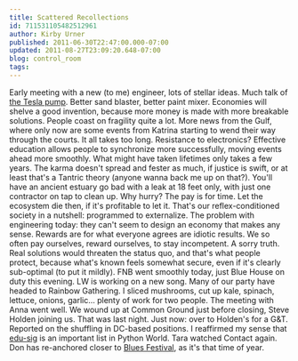 ```yaml
---
title: Scattered Recollections
id: 711531105482512961
author: Kirby Urner
published: 2011-06-30T22:47:00.000-07:00
updated: 2011-08-27T23:09:20.648-07:00
blog: control_room
tags: 
---
```


Early meeting with a new (to me) engineer, lots of stellar ideas.  Much talk of [the Tesla pump](http://www.youtube.com/watch?v=9PdzaYwgQBE). Better sand blaster, better paint mixer.  Economies will shelve a good invention, because more money is made with more breakable solutions.  People coast on fragility quite a lot. More news from the Gulf, where only now are some events from Katrina starting to wend their way through the courts.  It all takes too long.  Resistance to electronics?   Effective education allows people to synchronize more successfully, moving events ahead more smoothly.  What might have taken lifetimes only takes a few years.  The karma doesn't spread and fester as much, if justice is swift, or at least that's a Tantric theory (anyone wanna back me up on that?). You'll have an ancient estuary go bad with a leak at 18 feet only, with just one contractor on tap to clean up.  Why hurry?  The pay is for time.  Let the ecosystem die then, if it's profitable to let it. That's our reflex-conditioned society in a nutshell:  programmed to externalize. The problem with engineering today:  they can't seem to design an economy that makes any sense.  Rewards are for what everyone agrees are idiotic results.  We so often pay ourselves, reward ourselves, to stay incompetent.  A sorry truth.  Real solutions would threaten the status quo, and that's what people protect, because what's known feels somewhat secure, even if it's clearly sub-optimal (to put it mildly). FNB went smoothly today, just Blue House on duty this evening.  LW is working on a new song.  Many of our party have headed to Rainbow Gathering.  I sliced mushrooms, cut up kale, spinach, lettuce, onions, garlic... plenty of work for two people. The meeting with Anna went well.  We wound up at Common Ground just before closing, Steve Holden joining us.  That was last night. Just now:  over to Holden's for a G&T.  Reported on the shuffling in DC-based positions.  I reaffirmed my sense that [edu-sig](http://mail.python.org/pipermail/edu-sig/2011-July/010381.html) is an important list in Python World. Tara watched Contact again.  Don has re-anchored closer to [Blues Festival](http://mybizmo.blogspot.com/2005/07/jetblues-bizmo.html), as it's that time of year.
